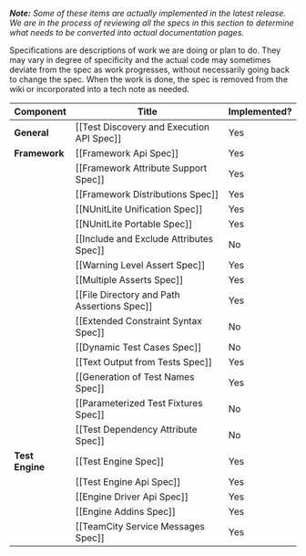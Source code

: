 _**Note:** Some of these items are actually implemented in the latest release. We are in the process of reviewing all the specs in this section to determine what needs to be converted into actual documentation pages._
 
Specifications are descriptions of work we are doing or plan to do. They may vary in degree of specificity and the actual code may sometimes deviate from the spec as work progresses, without necessarily going back to change the spec. When the work is done, the spec is removed from the wiki or incorporated into a tech note as needed.

|  Component      |  Title                                     |  Implemented?  |
|-----------------|--------------------------------------------|----------------|
|  **General**    | [[Test Discovery and Execution API Spec]]  | Yes            |
|  **Framework**  | [[Framework Api Spec]]                     | Yes            |
|                 | [[Framework Attribute Support Spec]]       | Yes            |
|                 | [[Framework Distributions Spec]]           | Yes            |
|                 | [[NUnitLite Unification Spec]]             | Yes            |
|                 | [[NUnitLite Portable Spec]]                | Yes            |
|                 | [[Include and Exclude Attributes Spec]]    | No             |
|                 | [[Warning Level Assert Spec]]              | Yes            |
|                 | [[Multiple Asserts Spec]]                  | Yes            |
|                 | [[File Directory and Path Assertions Spec]]| Yes            |
|                 | [[Extended Constraint Syntax Spec]]        | No             |
|                 | [[Dynamic Test Cases Spec]]                | No             |
|                 | [[Text Output from Tests Spec]]            | Yes            |
|                 | [[Generation of Test Names Spec]]          | Yes            |
|                 | [[Parameterized Test Fixtures Spec]]       | No             |
|                 | [[Test Dependency Attribute Spec]]         | No             |
| **Test Engine** | [[Test Engine Spec]]                       | Yes            |
|                 | [[Test Engine Api Spec]]                   | Yes            |
|                 | [[Engine Driver Api Spec]]                 | Yes            |
|                 | [[Engine Addins Spec]]                     | Yes            |
|                 | [[TeamCity Service Messages Spec]]         | Yes            |
